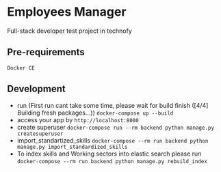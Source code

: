 Employees Manager
=================

Full-stack developer test project in technofy

## Pre-requirements
`Docker CE`

## Development
+ run (First run cant take some time, please wait for build finish ([4/4] Building fresh packages...)) `docker-compose up --build`
+ access your app by `http://localhost:8000`
+ create superuser `docker-compose run --rm backend python manage.py createsuperuser`
+ import_standartized_skills `docker-compose --rm run backend python manage.py import_standardized_skills`
+ To index skills and Working sectors into elastic search please run `docker-compose --rm run backend python manage.py rebuild_index` 

